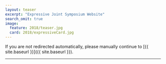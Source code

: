 ```yaml
---
layout: teaser
excerpt: "Expressive Joint Symposium Website"
search_omit: true
image:
  feature: 2018/teaser.jpg
  card: 2018/expressiveCard.jpg
---
```

<head> <script>window.location.href = "{{ site.baseurl }}"</script> </head>

If you are not redirected automatically, please manually continue to [{{ site.baseurl }}]({{ site.baseurl }}).

---
<!-- Once the new conference website is released, uncomment the following section: -->
<!--
##### The __Joint Symposium__ on

#### __Computational Aesthetics__

and

#### __Sketch-Based Interfaces and Modeling__

and

#### __Non-Photorealistic Animation and Rendering__

##### in __Victoria, Canada__ on __17 – 19 August 2018__.

<br>

Expressive 2018 starts one day after SIGGRAPH 2018 (Vancouver) ends.

_Victoria is a short ferry or float plane ride from Vancouver._
{: .top-05}

<br>

#### Stay tuned for further information!
##### or access the **[Expressive 2017]({{ site.url }}/2017)** website
-->
<!-- featured images
<figure class="top3" >
	<img class="col-xs-4 col-sm-4" src="/img/2018/CAe.png" alt="CAe">
	<img class="col-xs-4 col-sm-4" src="/img/2018/SBIM.png" alt="SBIM">
	<img class="col-xs-4 col-sm-4" src="/img/2018/NPAR.png" alt="NPAR">
</figure>
-->
